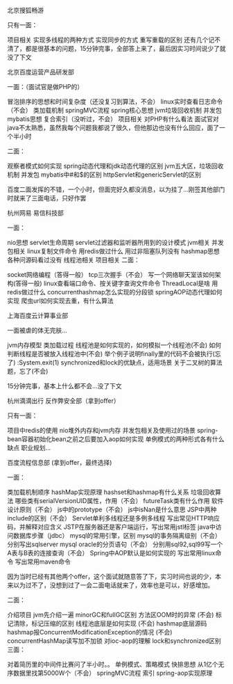 北京搜狐畅游

只有一面：

项目相关
实现多线程的两种方式
实现同步的方式
重写重载的区别
还有几个记不清了，都是很基本的问题，15分钟完事，全部答上来了，最后因实习时间说少了就没了下文



北京百度运营产品研发部

一面：（面试官是做PHP的）

冒泡排序的思想和时间复杂度（还没复习到算法，不会）
linux实时查看日志命令（不会）
类加载机制
springMVC流程
spring核心思想
jvm垃圾回收机制
并发包
mybatis思想
复合索引（没听过，不会）
项目相关
对PHP有什么看法
面试官对java不太熟悉，虽然我每个问题我都说了很久，但他那边也没有什么回应，面了一个半小时

二面：

观察者模式如何实现
spring动态代理和jdk动态代理的区别
jvm五大区，垃圾回收机制
并发包
mybatis中#和$的区别
httpServlet和genericServlet的区别

百度二面发挥的不错，一个小时，但面完好久都没消息，以为挂了...刚签其他部门时就来了三面电话，只好作罢



杭州网易 易信科技部

一面：

nio思想
servlet生命周期
servlet过滤器和监听器所用到的设计模式
jvm相关
并发包相关
linux复制文件命令
用redis做过什么
用过非阻塞队列没有
hashmap思想
各种问源码看过没有
线程池相关
项目相关
二面：

socket网络编程（答得一般）
tcp三次握手（不会）
写一个网络聊天室该如何架构(答得一般)
linux查看端口命令、按关键字查询文件命令
ThreadLocal是啥
用redis做过什么
concurrenthashmap怎么实现的分段锁
springAOP动态代理如何实现
爬虫url如何实现去重，有什么算法


上海百度云计算事业部

一面被虐的体无完肤...

jvm内存模型
类加载过程
线程池是如何实现的，如何模拟一个线程池(不会)
如何判断线程是否被放入线程池中(不会)
举个例子说明finally里的代码不会被执行(忘了) :System.exit(1)
synchronized和lock的优缺点，适用场景
关于二叉树的算法题，忘了(不会)

15分钟完事，基本上什么都不会...没了下文



杭州滴滴出行 反作弊安全部（拿到offer）

只有一面：

项目中redis的使用
nio堆外内存和jvm内存
并发包相关及使用过的场景
spring-bean容器初始化bean之前之后要加入aop如何实现
单例模式的两种形式各有什么缺点
职业规划...


百度流程信息部 (拿到offer，最终选择)

一面：

类加载机制顺序
hashMap实现原理
hashset和hashmap有什么关系
垃圾回收算法
哪些类有serialVersionUID属性，作用（不会）
futureTask类有什么作用
软件设计原则（不会）
js中的prototype（不会）
js中isNan是什么意思
JSP中两种include的区别（不会）
Servlet单利多线程还是多例多线程
写出常见HTTP响应码，并解释对应含义
JSTP在服务器还是客户端运行，写出常用jstl标签
java中访问数据库步骤（jdbc）
mysql的常用引擎，区别
mysql的事务隔离级别（不会）
分别写出sqlserver mysql oracle的分页语句（不会）
分别用sql92,sql99写一个A表与B表的连接查询（不会）
Spring中AOP默认是如何实现的
写出常用linux命令
写出常用maven命令

因为当时已经有其他两个offer，这个面试就随意答了下，实习时间也说的少，本来以为过不了，没想到过了一会二面电话就来了，效率也是可以，好感增加。

二面：

介绍项目
jvm先介绍一遍
minorGC和fullGC区别
方法区OOM时的异常 (不会)
标记清除，标记压缩的区别
线程池底层是如何实现 (不会)
hashmap底层源码
hashmap报ConcurrentModificationException的情况 (不会)
concurrentHashMap读写加不加锁
对ioc-aop的理解
lock和synchronized区别
三面：

对着简历里的中间件比赛问了半小时。。
单例模式、策略模式
快排思想
从1亿个无序数据里找第5000W个（不会）
springMVC流程
索引
spring-aop实现原理
